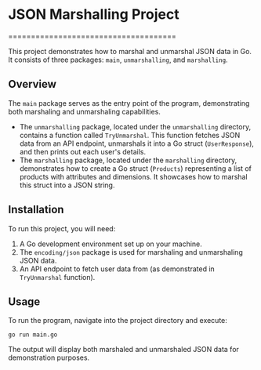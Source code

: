 # JSON Marshalling Project
=====================================

This project demonstrates how to marshal and unmarshal JSON data in Go. It consists of three packages: `main`, `unmarshalling`, and `marshalling`.

## Overview

The `main` package serves as the entry point of the program, demonstrating both marshaling and unmarshaling capabilities.

*   The `unmarshalling` package, located under the `unmarshalling` directory, contains a function called `TryUnmarshal`. This function fetches JSON data from an API endpoint, unmarshals it into a Go struct (`UserResponse`), and then prints out each user's details.
*   The `marshalling` package, located under the `marshalling` directory, demonstrates how to create a Go struct (`Products`) representing a list of products with attributes and dimensions. It showcases how to marshal this struct into a JSON string.

## Installation

To run this project, you will need:

1.  A Go development environment set up on your machine.
2.  The `encoding/json` package is used for marshaling and unmarshaling JSON data.
3.  An API endpoint to fetch user data from (as demonstrated in `TryUnmarshal` function).

## Usage

To run the program, navigate into the project directory and execute:

```
go run main.go
```

The output will display both marshaled and unmarshaled JSON data for demonstration purposes.
